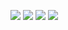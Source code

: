 ![](https://img.shields.io/github/actions/workflow/status/didarpin/charwidth/test.ubuntu.gcc.yml?cacheSeconds=0&logo=github&label=ubuntu%20gcc)    ![](https://img.shields.io/github/actions/workflow/status/didarpin/charwidth/test.macos.apple_clang.yml?cacheSeconds=0&logo=github&label=macos%20apple%20clang)    ![](https://img.shields.io/github/actions/workflow/status/didarpin/charwidth/test.windows.msvc.yml?cacheSeconds=0&logo=github&label=windows%20msvc)    ![](https://img.shields.io/github/actions/workflow/status/didarpin/charwidth/test.windows.mingw64.gcc.yml?cacheSeconds=0&logo=github&label=windows%20mingw64%20gcc)
